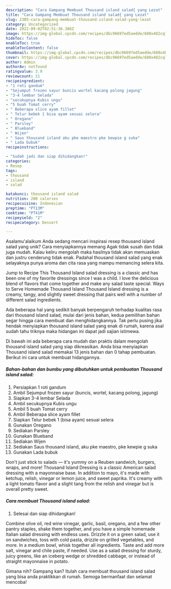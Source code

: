 ```yaml
---
description: "Cara Gampang Membuat Thousand island salad{ yang Lezat"
title: "Cara Gampang Membuat Thousand island salad{ yang Lezat"
slug: 2305-cara-gampang-membuat-thousand-island-salad-yang-lezat
category: Uncategorized
date: 2022-09-02T02:51:36.386Z
image: https://img-global.cpcdn.com/recipes/dbc96697ed5aedde/680x482cq70/thousand-island-salad-foto-resep-utama.jpg
hideToc: false
enableToc: true
enableTocContent: false
thumbnail: https://img-global.cpcdn.com/recipes/dbc96697ed5aedde/680x482cq70/thousand-island-salad-foto-resep-utama.jpg
cover: https://img-global.cpcdn.com/recipes/dbc96697ed5aedde/680x482cq70/thousand-island-salad-foto-resep-utama.jpg
author: Admin
authorAv: notfound
ratingvalue: 3.9
reviewcount: 21
recipeingredient:
- "1 roti gandum"
- "Sejumput frozen sayur buncis wortel kacang polong jagung"
- "3-4 lembar Selada"
- "secukupnya Kubis ungu"
- "5 buah Tomat cerry"
- " Beberapa slice ayam fillet"
- " Telur bebek 1 bisa ayam sesuai selera"
- " Oregano"
- " Parsley"
- " Blueband"
- " Wijen"
- " Saus thousand island aku pke maestro pke kewpie g suka"
- " Lada bubuk"
recipeinstructions:

- "Sudah jadi dan siap dihidangkan!"
categories:
- Resep
tags:
- thousand
- island
- salad

katakunci: thousand island salad 
nutrition: 208 calories
recipecuisine: Indonesian
preptime: "PT13M"
cooktime: "PT41M"
recipeyield: "2"
recipecategory: Dessert

---
```



Asalamu'alaikum Anda sedang mencari inspirasi resep thousand island salad yang unik? Cara menyiapkannya memang Agak tidak susah dan tidak juga mudah. Kalau keliru mengolah maka hasilnya tidak akan memuaskan dan justru cenderung tidak enak. Padahal thousand island salad yang enak selayaknya punya aroma dan cita rasa yang mampu memancing selera kita.


Jump to Recipe This Thousand Island salad dressing is a classic and has been one of my favorite dressings since I was a child. I love the delicious blend of flavors that come together and make any salad taste special. Ways to Serve Homemade Thousand Island Thousand Island dressing is a creamy, tangy, and slightly sweet dressing that pairs well with a number of different salad ingredients.

Ada beberapa hal yang sedikit banyak berpengaruh terhadap kualitas rasa dari thousand island salad, mulai dari jenis bahan, kedua pemilihan bahan segar hingga cara membuat dan menghidangkannya. Tak perlu pusing jika hendak menyiapkan thousand island salad yang enak di rumah, karena asal sudah tahu triknya maka hidangan ini dapat jadi sajian istimewa.


Di bawah ini ada beberapa cara mudah dan praktis dalam mengolah thousand island salad yang siap dikreasikan. Anda bisa menyiapkan Thousand island salad memakai 13 jenis bahan dan 0 tahap pembuatan. Berikut ini cara untuk membuat hidangannya.

<!--inarticleads1-->

##### Bahan-bahan dan bumbu yang dibutuhkan untuk pembuatan Thousand island salad:

1. Persiapkan 1 roti gandum
1. Ambil Sejumput frozen sayur (buncis, wortel, kacang polong, jagung)
1. Siapkan 3-4 lembar Selada
1. Ambil secukupnya Kubis ungu
1. Ambil 5 buah Tomat cerry
1. Ambil  Beberapa slice ayam fillet
1. Siapkan  Telur bebek 1 (bisa ayam) sesuai selera
1. Gunakan  Oregano
1. Sediakan  Parsley
1. Gunakan  Blueband
1. Sediakan  Wijen
1. Sediakan  Saus thousand island, aku pke maestro, pke kewpie g suka
1. Gunakan  Lada bubuk


Don&#39;t just stick to salads — it&#39;s yummy on a Reuben sandwich, burgers, wraps, and more! Thousand Island Dressing is a classic American salad dressing with a mayonnaise base. In addition to mayo, it&#39;s made with ketchup, relish, vinegar or lemon juice, and sweet paprika. It&#39;s creamy with a light tomato flavor and a slight tang from the relish and vinegar but is overall pretty sweet. 

<!--inarticleads2-->

##### Cara membuat Thousand island salad:


1. Selesai dan siap dihidangkan!

Combine olive oil, red wine vinegar, garlic, basil, oregano, and a few other pantry staples, shake them together, and you have a simple homemade Italian salad dressing with endless uses. Drizzle it on a green salad, use it on sandwiches, toss with cold pasta, drizzle on grilled vegetables, and more. In a medium bowl, whisk together all ingredients. Taste and add more salt, vinegar and chile paste, if needed. Use as a salad dressing for sturdy, juicy greens, like an iceberg wedge or shredded cabbage, or instead of straight mayonnaise in potato. 

Gimana nih? Gampang kan? Itulah cara membuat thousand island salad yang bisa anda praktikkan di rumah. Semoga bermanfaat dan selamat mencoba!
